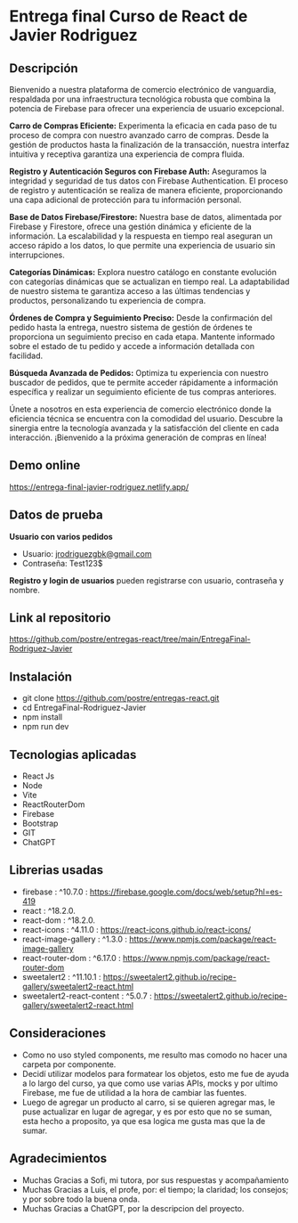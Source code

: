 # Entrega final Curso de React de Javier Rodriguez

## Descripción
Bienvenido a nuestra plataforma de comercio electrónico de vanguardia, respaldada por una infraestructura tecnológica robusta que combina la potencia de Firebase para ofrecer una experiencia de usuario excepcional.

**Carro de Compras Eficiente:** Experimenta la eficacia en cada paso de tu proceso de compra con nuestro avanzado carro de compras. Desde la gestión de productos hasta la finalización de la transacción, nuestra interfaz intuitiva y receptiva garantiza una experiencia de compra fluida.

**Registro y Autenticación Seguros con Firebase Auth:** Aseguramos la integridad y seguridad de tus datos con Firebase Authentication. El proceso de registro y autenticación se realiza de manera eficiente, proporcionando una capa adicional de protección para tu información personal.

**Base de Datos Firebase/Firestore:** Nuestra base de datos, alimentada por Firebase y Firestore, ofrece una gestión dinámica y eficiente de la información. La escalabilidad y la respuesta en tiempo real aseguran un acceso rápido a los datos, lo que permite una experiencia de usuario sin interrupciones.

**Categorías Dinámicas:** Explora nuestro catálogo en constante evolución con categorías dinámicas que se actualizan en tiempo real. La adaptabilidad de nuestro sistema te garantiza acceso a las últimas tendencias y productos, personalizando tu experiencia de compra.

**Órdenes de Compra y Seguimiento Preciso:** Desde la confirmación del pedido hasta la entrega, nuestro sistema de gestión de órdenes te proporciona un seguimiento preciso en cada etapa. Mantente informado sobre el estado de tu pedido y accede a información detallada con facilidad.

**Búsqueda Avanzada de Pedidos:** Optimiza tu experiencia con nuestro buscador de pedidos, que te permite acceder rápidamente a información específica y realizar un seguimiento eficiente de tus compras anteriores.

Únete a nosotros en esta experiencia de comercio electrónico donde la eficiencia técnica se encuentra con la comodidad del usuario. Descubre la sinergia entre la tecnología avanzada y la satisfacción del cliente en cada interacción. ¡Bienvenido a la próxima generación de compras en línea!

## Demo online
https://entrega-final-javier-rodriguez.netlify.app/

## Datos de prueba
**Usuario con varios pedidos**
- Usuario: jrodriguezgbk@gmail.com
- Contraseña: Test123$

**Registro y login de usuarios**
pueden registrarse con usuario, contraseña y nombre. 

## Link al repositorio
https://github.com/postre/entregas-react/tree/main/EntregaFinal-Rodriguez-Javier

## Instalación
- git clone https://github.com/postre/entregas-react.git
- cd EntregaFinal-Rodriguez-Javier
- npm install
- npm run dev

## Tecnologias aplicadas
- React Js
- Node
- Vite
- ReactRouterDom
- Firebase
- Bootstrap
- GIT
- ChatGPT

## Librerias usadas
- firebase : ^10.7.0 : https://firebase.google.com/docs/web/setup?hl=es-419
- react : ^18.2.0.
- react-dom : ^18.2.0.
- react-icons : ^4.11.0 : https://react-icons.github.io/react-icons/
- react-image-gallery : ^1.3.0 : https://www.npmjs.com/package/react-image-gallery
- react-router-dom : ^6.17.0 : https://www.npmjs.com/package/react-router-dom
- sweetalert2 : ^11.10.1 : https://sweetalert2.github.io/recipe-gallery/sweetalert2-react.html
- sweetalert2-react-content : ^5.0.7 : https://sweetalert2.github.io/recipe-gallery/sweetalert2-react.html

## Consideraciones 
- Como no uso styled components, me resulto mas comodo no hacer una carpeta por componente.
- Decidí utilizar modelos para formatear los objetos, esto me fue de ayuda a lo largo del curso, ya que como use varias APIs, mocks y por ultimo Firebase, me fue de utilidad a la hora de cambiar las fuentes.
- Luego de agregar un producto al carro, si se quieren agregar mas, le puse actualizar en lugar de agregar, y es por esto que no se suman, esta hecho a proposito, ya que esa logica me gusta mas que la de sumar.

## Agradecimientos
- Muchas Gracias a Sofi, mi tutora, por sus respuestas y acompañamiento
- Muchas Gracias a Luis, el profe, por: el tiempo; la claridad; los consejos; y por sobre todo la buena onda.
- Muchas Gracias a ChatGPT, por la descripcion del proyecto.